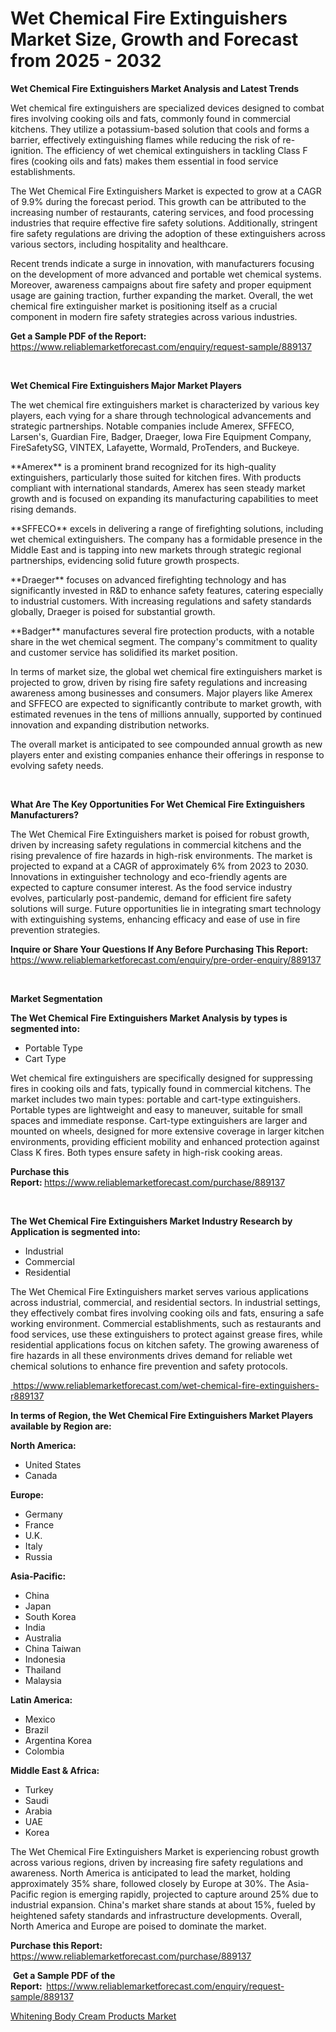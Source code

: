 <p><h1>Wet Chemical Fire Extinguishers Market Size, Growth and Forecast from 2025 - 2032</h1></p><p><strong>Wet Chemical Fire Extinguishers Market Analysis and Latest Trends</strong></p>
<p><p>Wet chemical fire extinguishers are specialized devices designed to combat fires involving cooking oils and fats, commonly found in commercial kitchens. They utilize a potassium-based solution that cools and forms a barrier, effectively extinguishing flames while reducing the risk of re-ignition. The efficiency of wet chemical extinguishers in tackling Class F fires (cooking oils and fats) makes them essential in food service establishments.</p><p>The Wet Chemical Fire Extinguishers Market is expected to grow at a CAGR of 9.9% during the forecast period. This growth can be attributed to the increasing number of restaurants, catering services, and food processing industries that require effective fire safety solutions. Additionally, stringent fire safety regulations are driving the adoption of these extinguishers across various sectors, including hospitality and healthcare. </p><p>Recent trends indicate a surge in innovation, with manufacturers focusing on the development of more advanced and portable wet chemical systems. Moreover, awareness campaigns about fire safety and proper equipment usage are gaining traction, further expanding the market. Overall, the wet chemical fire extinguisher market is positioning itself as a crucial component in modern fire safety strategies across various industries.</p></p>
<p><strong>Get a Sample PDF of the Report:&nbsp;</strong> <a href="https://www.reliablemarketforecast.com/enquiry/request-sample/889137?utm_campaign=1105&utm_medium=2&utm_source=Github&utm_content=ia&utm_term=07022025&utm_id=wet-chemical-fire-extinguishers">https://www.reliablemarketforecast.com/enquiry/request-sample/889137</a></p>
<p>&nbsp;</p>
<p><strong>Wet Chemical Fire Extinguishers Major Market Players</strong></p>
<p><p>The wet chemical fire extinguishers market is characterized by various key players, each vying for a share through technological advancements and strategic partnerships. Notable companies include Amerex, SFFECO, Larsen's, Guardian Fire, Badger, Draeger, Iowa Fire Equipment Company, FireSafetySG, VINTEX, Lafayette, Wormald, ProTenders, and Buckeye.</p><p>**Amerex** is a prominent brand recognized for its high-quality extinguishers, particularly those suited for kitchen fires. With products compliant with international standards, Amerex has seen steady market growth and is focused on expanding its manufacturing capabilities to meet rising demands.</p><p>**SFFECO** excels in delivering a range of firefighting solutions, including wet chemical extinguishers. The company has a formidable presence in the Middle East and is tapping into new markets through strategic regional partnerships, evidencing solid future growth prospects.</p><p>**Draeger** focuses on advanced firefighting technology and has significantly invested in R&D to enhance safety features, catering especially to industrial customers. With increasing regulations and safety standards globally, Draeger is poised for substantial growth.</p><p>**Badger** manufactures several fire protection products, with a notable share in the wet chemical segment. The company's commitment to quality and customer service has solidified its market position.</p><p>In terms of market size, the global wet chemical fire extinguishers market is projected to grow, driven by rising fire safety regulations and increasing awareness among businesses and consumers. Major players like Amerex and SFFECO are expected to significantly contribute to market growth, with estimated revenues in the tens of millions annually, supported by continued innovation and expanding distribution networks. </p><p>The overall market is anticipated to see compounded annual growth as new players enter and existing companies enhance their offerings in response to evolving safety needs.</p></p>
<p>&nbsp;</p>
<p><strong>What Are The Key Opportunities For Wet Chemical Fire Extinguishers Manufacturers?</strong></p>
<p><p>The Wet Chemical Fire Extinguishers market is poised for robust growth, driven by increasing safety regulations in commercial kitchens and the rising prevalence of fire hazards in high-risk environments. The market is projected to expand at a CAGR of approximately 6% from 2023 to 2030. Innovations in extinguisher technology and eco-friendly agents are expected to capture consumer interest. As the food service industry evolves, particularly post-pandemic, demand for efficient fire safety solutions will surge. Future opportunities lie in integrating smart technology with extinguishing systems, enhancing efficacy and ease of use in fire prevention strategies.</p></p>
<p><strong>Inquire or Share Your Questions If Any Before Purchasing This Report:</strong> <a href="https://www.reliablemarketforecast.com/enquiry/pre-order-enquiry/889137?utm_campaign=1105&utm_medium=2&utm_source=Github&utm_content=ia&utm_term=07022025&utm_id=wet-chemical-fire-extinguishers">https://www.reliablemarketforecast.com/enquiry/pre-order-enquiry/889137</a></p>
<p>&nbsp;</p>
<p><strong>Market Segmentation</strong></p>
<p><strong>The Wet Chemical Fire Extinguishers Market Analysis by types is segmented into:</strong></p>
<p><ul><li>Portable Type</li><li>Cart Type</li></ul></p>
<p><p>Wet chemical fire extinguishers are specifically designed for suppressing fires in cooking oils and fats, typically found in commercial kitchens. The market includes two main types: portable and cart-type extinguishers. Portable types are lightweight and easy to maneuver, suitable for small spaces and immediate response. Cart-type extinguishers are larger and mounted on wheels, designed for more extensive coverage in larger kitchen environments, providing efficient mobility and enhanced protection against Class K fires. Both types ensure safety in high-risk cooking areas.</p></p>
<p><strong>Purchase this Report:&nbsp;</strong><a href="https://www.reliablemarketforecast.com/purchase/889137?utm_campaign=1105&utm_medium=2&utm_source=Github&utm_content=ia&utm_term=07022025&utm_id=wet-chemical-fire-extinguishers">https://www.reliablemarketforecast.com/purchase/889137</a></p>
<p>&nbsp;</p>
<p><strong>The Wet Chemical Fire Extinguishers Market Industry Research by Application is segmented into:</strong></p>
<p><ul><li>Industrial</li><li>Commercial</li><li>Residential</li></ul></p>
<p><p>The Wet Chemical Fire Extinguishers market serves various applications across industrial, commercial, and residential sectors. In industrial settings, they effectively combat fires involving cooking oils and fats, ensuring a safe working environment. Commercial establishments, such as restaurants and food services, use these extinguishers to protect against grease fires, while residential applications focus on kitchen safety. The growing awareness of fire hazards in all these environments drives demand for reliable wet chemical solutions to enhance fire prevention and safety protocols.</p></p>
<p><a href="https://www.reliablemarketforecast.com/wet-chemical-fire-extinguishers-r889137?utm_campaign=1105&utm_medium=2&utm_source=Github&utm_content=ia&utm_term=07022025&utm_id=wet-chemical-fire-extinguishers">&nbsp;https://www.reliablemarketforecast.com/wet-chemical-fire-extinguishers-r889137</a></p>
<p><strong>In terms of Region, the Wet Chemical Fire Extinguishers Market Players available by Region are:</strong></p>
<p>
    <p> <strong> North America: </strong>
        <ul>
            <li>United States</li>
            <li>Canada</li>
        </ul>
        </p> 
    <p> <strong> Europe: </strong>
        <ul>
            <li>Germany</li>
            <li>France</li>
            <li>U.K.</li>
            <li>Italy</li>
            <li>Russia</li>
        </ul>
        </p> 
    <p> <strong> Asia-Pacific: </strong>
        <ul>
            <li>China</li>
            <li>Japan</li>
            <li>South Korea</li>
            <li>India</li>
            <li>Australia</li>
            <li>China Taiwan</li>
            <li>Indonesia</li>
            <li>Thailand</li>
            <li>Malaysia</li>
        </ul>
        </p> 
    <p> <strong> Latin America: </strong>
        <ul>
            <li>Mexico</li>
            <li>Brazil</li>
            <li>Argentina Korea</li>
            <li>Colombia</li>
        </ul>
        </p> 
    <p> <strong> Middle East & Africa: </strong>
        <ul>
            <li>Turkey</li>
            <li>Saudi</li>
            <li>Arabia</li>
            <li>UAE</li>
            <li>Korea</li>
        </ul>
    </p>
    </p>
<p><p>The Wet Chemical Fire Extinguishers Market is experiencing robust growth across various regions, driven by increasing fire safety regulations and awareness. North America is anticipated to lead the market, holding approximately 35% share, followed closely by Europe at 30%. The Asia-Pacific region is emerging rapidly, projected to capture around 25% due to industrial expansion. China's market share stands at about 15%, fueled by heightened safety standards and infrastructure developments. Overall, North America and Europe are poised to dominate the market.</p></p>
<p><strong>Purchase this Report: </strong><a href="https://www.reliablemarketforecast.com/purchase/889137?utm_campaign=1105&utm_medium=2&utm_source=Github&utm_content=ia&utm_term=07022025&utm_id=wet-chemical-fire-extinguishers">https://www.reliablemarketforecast.com/purchase/889137</a></p>
<p>&nbsp;<strong>Get a Sample PDF of the Report:&nbsp;&nbsp;</strong><a href="https://www.reliablemarketforecast.com/enquiry/request-sample/889137?utm_campaign=1105&utm_medium=2&utm_source=Github&utm_content=ia&utm_term=07022025&utm_id=wet-chemical-fire-extinguishers">https://www.reliablemarketforecast.com/enquiry/request-sample/889137</a></p>
<p><strong></strong></p>
<p><p><a href="https://github.com/prosalinda88/Market-Research-Report-List-7/blob/main/whitening-body-cream-products-market.md?utm_campaign=1105&utm_medium=2&utm_source=Github&utm_content=ia&utm_term=07022025&utm_id=wet-chemical-fire-extinguishers">Whitening Body Cream Products Market</a></p></p>